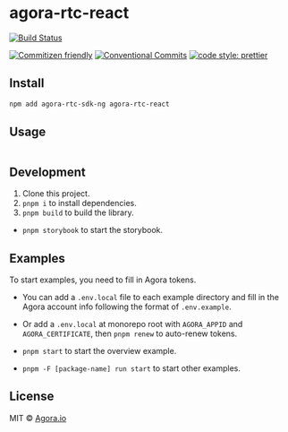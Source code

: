 # agora-rtc-react

[![Build Status](https://github.com/agoraio-extensions/agora-rtc-react/actions/workflows/build.yml/badge.svg)](https://github.com/agoraio-extensions/agora-rtc-react/actions/workflows/build.yml)

<!-- [![npm-version](https://img.shields.io/npm/v/agora-rtc-react.svg)](https://www.npmjs.com/package/agora-rtc-react)
[![Coverage Status](https://img.shields.io/coveralls/github/agoraio-extensions/agora-rtc-react/main)](https://coveralls.io/github/agoraio-extensions/agora-rtc-react?branch=main)
[![minified-size](https://img.shields.io/bundlephobia/minzip/agora-rtc-react)](https://bundlephobia.com/package/agora-rtc-react) -->

[![Commitizen friendly](https://img.shields.io/badge/commitizen-friendly-brightgreen.svg?maxAge=2592000)](http://commitizen.github.io/cz-cli/)
[![Conventional Commits](https://img.shields.io/badge/Conventional%20Commits-1.0.0-brightgreen.svg?maxAge=2592000)](https://conventionalcommits.org)
[![code style: prettier](https://img.shields.io/badge/code_style-prettier-ff69b4.svg?style=flat-square)](https://github.com/prettier/prettier)

## Install

```bash
npm add agora-rtc-sdk-ng agora-rtc-react
```

## Usage

```tsx

```

## Development

1. Clone this project.
2. `pnpm i` to install dependencies.
3. `pnpm build` to build the library.

- `pnpm storybook` to start the storybook.

## Examples

To start examples, you need to fill in Agora tokens.

- You can add a `.env.local` file to each example directory and fill in the Agora account info following the format of `.env.example`.
- Or add a `.env.local` at monorepo root with `AGORA_APPID` and `AGORA_CERTIFICATE`, then `pnpm renew` to auto-renew tokens.

- `pnpm start` to start the overview example.
- `pnpm -F [package-name] run start` to start other examples.

## License

MIT © [Agora.io](https://github.com/AgoraIO)
